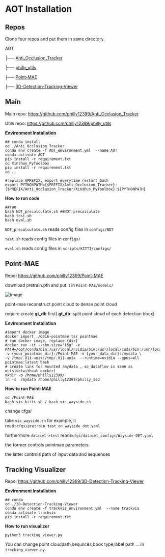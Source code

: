 # AOT Installation

## Repos
Clone four repos and put them in same directory.

AOT

├── [Anti_Occlusion_Tracker](https://github.com/philly12399/Anti_Occlusion_Tracker)

├── [philly_utils](https://github.com/philly12399/philly_utils)

├── [Point-MAE](https://github.com/philly12399/Point-MAE/tree/main)

├── [3D-Detection-Tracking-Viewer](https://github.com/philly12399/3D-Detection-Tracking-Viewer)

## Main
Main repo: https://github.com/philly12399/Anti_Occlusion_Tracker

Utils repo: https://github.com/philly12399/philly_utils

**Environment Installation**
```
## conda install
cd ./Anti_Occlusion_Tracker
conda env create -f AOT_environment.yml  --name AOT
conda activate AOT
pip install -r requirement.txt
cd Xinshuo_PyToolbox
pip install -r requirement.txt
cd ..

#replace $PREFIX, export everytime restart bash
export PYTHONPATH={$PREFIX/Anti_Occlusion_Tracker}:{$PREFIX/Anti_Occlusion_Tracker/Xinshuo_PyToolbox}:${PYTHONPATH}
```
**How to run code**
```
##run
bash NDT_precalculate.sh ##NDT precalculate
bash test.sh 
bash eval.sh 
```
`NDT_precalculate.sh`  reads config files in `configs/NDT`

`test.sh` reads config files in `configs/`

`eval.sh` reads config files in `scripts/KITTI/configs/`

## Point-MAE
Repo: https://github.com/philly12399/Point-MAE

download pretrain.pth and put it in `Point-MAE/models/`

![image](https://hackmd.io/_uploads/rJJVtjMSyl.png)

point-mae reconstruct point cloud to dense point cloud

require create **gt_db** first( **gt_db**: split point cloud of each detection bbox)

**Environment Installation**
```
#import docker image
docker import ./0316-pointmae.tar pointmae
# run docker image, replace {dir}
docker run -it --shm-size="16g" -e PATH=/opt/conda/bin:/usr/local/nvidia/bin:/usr/local/cuda/bin:/usr/local/sbin:/usr/local/bin:/usr/sbin:/usr/bin:/sbin:/bin -v {your_pointmae_dir}:/Point-MAE -v {your_data_dir}:/mydata \
-v /tmp/.X11-unix:/tmp/.X11-unix  --runtime=nvidia --gpus=all pointmae:latest bash
# create link for mounted /mydata , so dataflow is same as outside(without docker)
mkdir -p /home/philly12399/
ln -s  /mydata /home/philly12399/philly_ssd
```
**How to run Point-MAE**
```
cd /Point-MAE
bash vis_kitti.sh / bash vis_wayside.sh
```
change cfgs/

take `vis_wayside.sh` for example, it reads`cfgs/pretrain_test_on_wayside_det.yaml`

furthermore `dataset->test` reads`cfgs/dataset_configs/Wayside-DET.yaml`

the former controls pointmae parameters

the latter controls path of input data and sequences

## Tracking Visualizer
Repo: https://github.com/philly12399/3D-Detection-Tracking-Viewer

**Environment Installation**
```
## conda
cd ./3D-Detection-Tracking-Viewer
conda env create -f trackvis_environment.yml  --name trackvis
conda activate trackvis
pip install -r requirement.txt
```
**How to run visualizer**
```
python3 tracking_viewer.py
```
You can change point cloudpath,sequnces,bbox type,label path ... in `tracking_viewer.py`.
